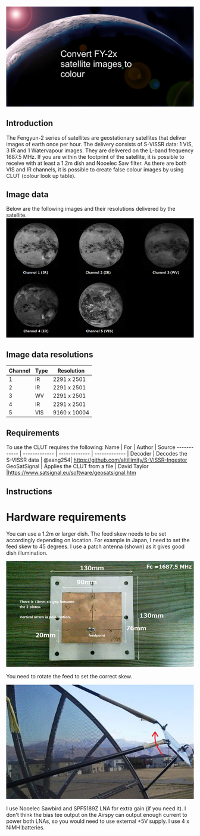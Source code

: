![AutoAdjustTest](images/title.png)
## Introduction

The Fengyun-2 series of satellites are geostationary satellites that deliver images of earth once per hour. The delivery consists of S-VISSR data: 1 VIS, 3 IR and 1 Watervapour images. They are delivered on the L-band frequency 1687.5 MHz. If you are within the footprint of the satellite, it is possible to receive with at least a 1.2m dish and Nooelec Saw filter.
As there are both VIS and IR channels, it is possible to create false colour images by using CLUT (colour look up table).

## Image data
Below are the following images and their resolutions delivered by the satellite.
![AutoAdjustTest](images/FY_images.png)

## Image data resolutions
Channel | Type | Resolution |
------------ | ------------- | ------------- |
1 | IR | 2291 x 2501
2 | IR | 2291 x 2501
3 | WV | 2291 x 2501
4 | IR | 2291 x 2501
5 | VIS | 9160 x 10004

## Requirements
To use the CLUT requires the following:
Name | For | Author | Source
------------ | ------------- | ------------- | ------------- |
Decoder | Decodes the S-VISSR data | @aang254| https://github.com/altillimity/S-VISSR-Ingestor
GeoSatSignal | Applies the CLUT from a file | David Taylor |https://www.satsignal.eu/software/geosatsignal.htm
## Instructions
# Hardware requirements
You can use a 1.2m or larger dish. The feed skew needs to be set accordingly depending on location. For example in Japan, I need to set the feed skew to 45 degrees.
I use a patch antenna (shown) as it gives good dish illumination.

![AutoAdjustTest](images/dimension.png)

You need to rotate the feed to set the correct skew.

![AutoAdjustTest](images/skew.png)

I use Nooelec Sawbird and SPF5189Z LNA for extra gain (if you need it). I don't think the bias tee output on the Airspy can output enough current to power both LNAs, so you would need to use external +5V supply. I use 4 x NiMH batteries.
